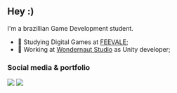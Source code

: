 ## Hey :) 
I'm a brazillian Game Development student.

- :notebook: Studying Digital Games at [FEEVALE](https://www.feevale.br/graduacao/jogos-digitais);
- :briefcase:	Working at [Wondernaut Studio](https://wondernautstudio.com) as Unity developer;

### Social media  & portfolio

<a target="_blank" href="https://www.linkedin.com/in/thiagojat/"><img src="https://img.shields.io/badge/linkedin-%230077B5.svg?&style=for-the-badge&logo=linkedin&logoColor=white" /></a>
<a target="_blank" href="https://thiagojose.itch.io/"><img src="https://img.shields.io/badge/Itch.io-FA5C5C?style=for-the-badge&logo=itchdotio&logoColor=white" /></a>
